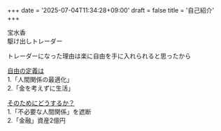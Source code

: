 +++
date = '2025-07-04T11:34:28+09:00'
draft = false
title = '自己紹介'
+++

宝水香  
駆け出しトレーダー  
<!--more-->
トレーダーになった理由は楽に自由を手に入れられると思ったから  

<u>自由の定義は</u>  
1.「人間関係の最適化」  
2.「金を考えずに生活」  

<u>そのためにどうするか？</u>  
1.「不必要な人間関係」を遮断  
2.「金融」資産2億円

